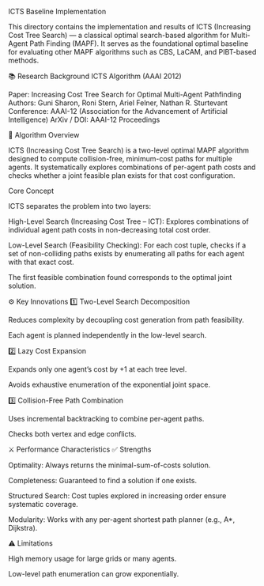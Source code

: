 ICTS Baseline Implementation

This directory contains the implementation and results of ICTS (Increasing Cost Tree Search) — a classical optimal search-based algorithm for Multi-Agent Path Finding (MAPF).
It serves as the foundational optimal baseline for evaluating other MAPF algorithms such as CBS, LaCAM, and PIBT-based methods.

📚 Research Background
ICTS Algorithm (AAAI 2012)

Paper: Increasing Cost Tree Search for Optimal Multi-Agent Pathfinding
Authors: Guni Sharon, Roni Stern, Ariel Felner, Nathan R. Sturtevant
Conference: AAAI-12 (Association for the Advancement of Artificial Intelligence)
ArXiv / DOI: AAAI-12 Proceedings

🧩 Algorithm Overview

ICTS (Increasing Cost Tree Search) is a two-level optimal MAPF algorithm designed to compute collision-free, minimum-cost paths for multiple agents.
It systematically explores combinations of per-agent path costs and checks whether a joint feasible plan exists for that cost configuration.

Core Concept

ICTS separates the problem into two layers:

High-Level Search (Increasing Cost Tree – ICT):
Explores combinations of individual agent path costs in non-decreasing total cost order.

Low-Level Search (Feasibility Checking):
For each cost tuple, checks if a set of non-colliding paths exists by enumerating all paths for each agent with that exact cost.

The first feasible combination found corresponds to the optimal joint solution.

⚙️ Key Innovations
1️⃣ Two-Level Search Decomposition

Reduces complexity by decoupling cost generation from path feasibility.

Each agent is planned independently in the low-level search.

2️⃣ Lazy Cost Expansion

Expands only one agent’s cost by +1 at each tree level.

Avoids exhaustive enumeration of the exponential joint space.

3️⃣ Collision-Free Path Combination

Uses incremental backtracking to combine per-agent paths.

Checks both vertex and edge conflicts.

⚔️ Performance Characteristics
✅ Strengths

Optimality: Always returns the minimal-sum-of-costs solution.

Completeness: Guaranteed to find a solution if one exists.

Structured Search: Cost tuples explored in increasing order ensure systematic coverage.

Modularity: Works with any per-agent shortest path planner (e.g., A*, Dijkstra).

⚠️ Limitations

High memory usage for large grids or many agents.

Low-level path enumeration can grow exponentially.
